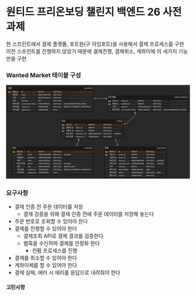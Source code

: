 # 원티드 프리온보딩 챌린지 백엔드 26 사전과제
현 스프린트에서 결제 플랫폼, 포트원(구 아임포트)을 사용해서 결제 프로세스를 구현  
이전 스프린트를 진행하지 않았기 때문에 결제진행, 결제취소, 계좌이체 이 세가지 기능만을 구현

### Wanted Market 테이블 구성
![market-erd](./erd-market.png)

### 요구사항
- 결제 인증 전 주문 데이터를 저장
  - 결제 검증을 위해 결제 인증 전에 주문 데이터를 저장해 놓는다
- 주문 번호로 조회할 수 있어야 한다
- 결제를 진행할 수 있어야 한다
  - 결제조회 API로 결제 결과를 검증한다
  - 웹훅을 수신하여 결제를 안정화 한다
    - 컨펌 프로세스를 진행
- 결제를 취소할 수 있어야 한다
- 계좌이체를 할 수 있어야 한다
- 결제 실패, 에러 시 에러를 응답으로 내려줘야 한다

#### 고민사항